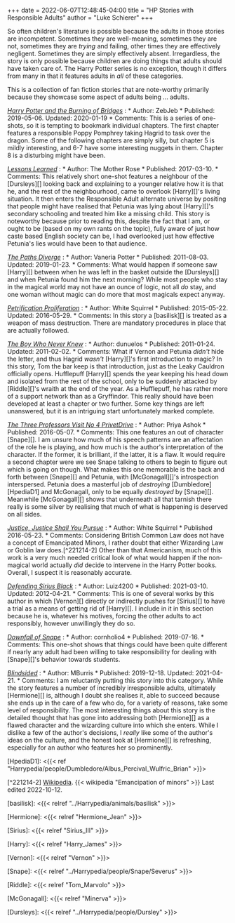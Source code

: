+++
date = 2022-06-07T12:48:45-04:00
title = "HP Stories with Responsible Adults"
author = "Luke Schierer"
+++

So often children's literature is possible because the adults in those stories
are incompetent.  Sometimes they are well-meaning, sometimes they are not,
sometimes they are *trying* and failing, other times they are effectively
negligent.  Sometimes they are simply effectively absent.  Irregardless, the
story is only possible because children are doing things that adults should
have taken care of.  The Harry Potter series is no exception, though it differs
from many in that it features adults in *all* of these categories.  

This is a collection of fan fiction stories that are note-worthy primarily
because they showcase some aspect of adults being … adults. 

_[Harry Potter and the Burning of Bridges](https://www.fanfiction.net/s/13279982)_
:   * Author: ZebJeb
    * Published: 2019-05-06. Updated: 2020-01-19
    * Comments:  This is a series of one-shots, so it is tempting to bookmark
      individual chapters.  The first chapter features a responsible Poppy
      Pomphrey taking Hagrid to task over the dragon.  Some of the following
      chapters are simply silly, but chapter 5 is mildly interesting, and 6-7
      have some interesting nuggets in them.  Chapter 8 is a disturbing might
      have been. 

_[Lessons Learned](https://www.fanfiction.net/s/12399401)_
:   * Author: The Mother Rose
    * Published: 2017-03-10.
    * Comments: This relatively short one-shot features a neighbour of the
      [Dursleys][] looking back and explaining to a younger relative how it is
      that he, and the rest of the neighbourhood, came to overlook [Harry][]'s
      living situation.  It then enters the Responsible Adult alternate universe
      by positing that people might have realised that Petunia was lying about
      [Harry][]'s secondary schooling and treated him like a missing child.
      This story is noteworthy because prior to reading this, despite the fact
      that I am, or ought to be (based on my own rants on the topic), fully
      aware of just how caste based English society can be, I had overlooked
      just how effective Petunia's lies would have been to that audience. 

_[The Paths Diverge](https://www.fanfiction.net/s/7247199)_
:   * Author: Vaneria Potter
    * Published: 2011-08-03. Updated: 2019-01-23.
    * Comments: What would happen if someone saw [Harry][] between when he was
      left in the basket outside the [Dursleys][] and when Petunia found him the
      next morning?  While most people who stay in the magical world may not
      have an ounce of logic, not all *do* stay, and one woman without magic can
      do more that most magicals expect anyway. 

_[Petrification Proliferation](https://www.fanfiction.net/s/11265467)_
:   * Author: White Squirrel
    * Published: 2015-05-22. Updated: 2016-05-29.
    * Comments: In this story a [basilisk][] is treated as a weapon of mass destruction.  There are mandatory
      procedures in place that are actually followed.  

_[The Boy Who Never Knew](https://www.fanfiction.net/s/6681967)_
:   * Author: dunuelos
    * Published: 2011-01-24. Updated: 2011-02-02.
    * Comments: What if Vernon and Petunia *didn't* hide the letter, and thus
      Hagrid *wasn't* [Harry][]'s first introduction to magic?  In this story,
      Tom the bar keep is that introduction, just as the Leaky Cauldron
      officially opens.  Hufflepuff [Harry][] spends the year keeping his head
      down and isolated from the rest of the school, only to be suddenly
      attacked by [Riddle][]'s wraith at the end of the year.  As a Hufflepuff,
      he has rather more of a support network than as a Gryffindor.  This really
      should have been developed at least a chapter or two further.  Some key
      things are left unanswered, but it is an intriguing start unfortunately
      marked complete.

_[The Three Professors Visit No 4 PrivetDrive](https://www.fanfiction.net/s/11934019)_
:   * Author: Priya Ashok
    * Published: 2016-05-07.
    * Comments: This one features an out of character [Snape][].  I am unsure
      how much of his speech patterns are an affectation of the role he is
      playing, and how much is the author's interpretation of the character.  If
      the former, it is brilliant, if the latter, it is a flaw.  It would
      require a second chapter were we see Snape talking to others to begin to
      figure out which is going on though.  What makes this one memorable is the
      back and forth between [Snape][] and Petunia, with [McGonagall][]'s
      introspection interspersed.  Petunia does a masterful job of *destroying*
      [Dumbledore][HpediaD1] and McGonagall, only to be equally *destroyed* by
      [Snape][].  Meanwhile [McGonagall][] shows that underneath all that
      tarnish there really is some silver by realising that much of what is
      happening is deserved on all sides.  

_[Justice, Justice Shall You Pursue](https://www.fanfiction.net/s/11961978)_
:     * Author: White Squirrel
      * Published 2016-05-23. 
      * Comments: Considering British Common Law does not have a concept of
        Emancipated Minors, I rather doubt that either Wizarding Law or Goblin
        law does.[^221214-2]  Other than that Americanism, much of this work is
        a very much needed critical look of what would happen if the non-magical
        world actually *did* decide to intervene in the Harry Potter books.
        Overall, I suspect it is reasonably accurate. 

_[Defending Sirius Black](https://www.fanfiction.net/s/7911105/)_
:     * Author: Luiz4200
      * Published: 2021-03-10. Updated: 2012-04-21.
      * Comments: This is one of several works by this author in which [Vernon][]
        directly or indirectly pushes for [Sirius][] to have a trial as a means
        of getting rid of [Harry][].  I include in it in this section because
        he is, whatever his motives, forcing the other adults to act
        responsibly, however unwillingly they do so.

_[Downfall of Snape](https://www.fanfiction.net/s/13338897/1/Downfall-of-Snape)_
:     * Author: cornholio4
      * Published: 2019-07-16.
      * Comments: This one-shot shows that things could have been quite
        different if nearly any adult had been willing to take responsibility
        for dealing with [Snape][]'s behavior towards students.

_[Blindsided](https://www.fanfiction.net/s/13455367)_
:     * Author: MBurris
      * Published: 2019-12-18. Updated: 2021-04-21.
      * Comments: I am reluctantly putting this story into this category.  While
        the story features a number of incredibly irresponsible adults,
        ultimately [Hermione][] is, although I doubt she realises it, able to
        succeed because she ends up in the care of a few who do, for a variety
        of reasons, take some level of responsibility.  The most interesting
        things about this story is the detailed thought that has gone into
        addressing both [Hermione][] as a flawed character and the wizarding
        culture into which she enters.  While I dislike a few of the author's
        decisions, I *really* like some of the author's ideas on the culture,
        and the honest look at [Hermione][] is refreshing, especially for an
        author who features her so prominently. 

[HpediaD1]: <{{< ref "Harrypedia/people/Dumbledore/Albus_Percival_Wulfric_Brian" >}}>

[^221214-2] [Wikipedia](https://wikipedia.org).  {{< wikipedia "Emancipation of minors" >}} Last edited 2022-10-12.

[basilisk]: <{{< relref "../Harrypedia/animals/basilisk" >}}>

[Hermione]: <{{< relref "Hermione_Jean" >}}>

[Sirius]: <{{< relref "Sirius_III" >}}>

[Harry]: <{{< relref "Harry_James" >}}>

[Vernon]: <{{< relref "Vernon" >}}>

[Snape]: <{{< relref "../Harrypedia/people/Snape/Severus" >}}> 

[Riddle]: <{{< relref "Tom_Marvolo" >}}>

[McGonagall]: <{{< relref "Minerva" >}}>

[Dursleys]: <{{< relref "../Harrypedia/people/Dursley" >}}>

